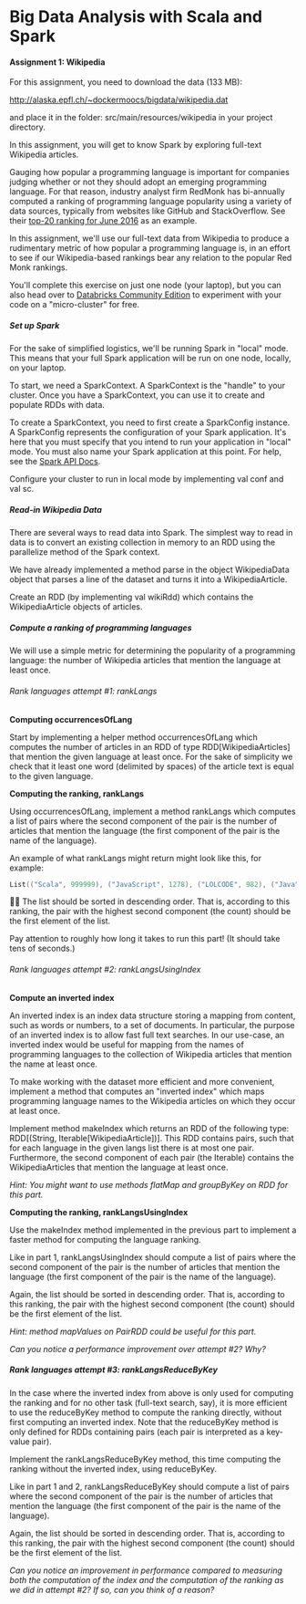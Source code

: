 # Big Data Analysis with Scala and Spark

#### Assignment 1: Wikipedia

For this assignment, you need to download the data (133 MB):

http://alaska.epfl.ch/~dockermoocs/bigdata/wikipedia.dat

and place it in the folder: src/main/resources/wikipedia in your project directory.

In this assignment, you will get to know Spark by exploring full-text Wikipedia articles.

Gauging how popular a programming language is important for companies judging whether or not they should adopt an emerging programming language. For that reason, industry analyst firm RedMonk has bi-annually computed a ranking of programming language popularity using a variety of data sources, typically from websites like GitHub and StackOverflow. See their [top-20 ranking for June 2016](http://redmonk.com/sogrady/2016/07/20/language-rankings-6-16/) as an example.

In this assignment, we'll use our full-text data from Wikipedia to produce a rudimentary metric of how popular a programming language is, in an effort to see if our Wikipedia-based rankings bear any relation to the popular Red Monk rankings.

You'll complete this exercise on just one node (your laptop), but you can also head over to [Databricks Community Edition](https://community.cloud.databricks.com/) to experiment with your code on a "micro-cluster" for free.

##### Set up Spark
For the sake of simplified logistics, we'll be running Spark in "local" mode. This means that your full Spark application will be run on one node, locally, on your laptop.

To start, we need a SparkContext. A SparkContext is the "handle" to your cluster. Once you have a SparkContext, you can use it to create and populate RDDs with data.

To create a SparkContext, you need to first create a SparkConfig instance. A SparkConfig represents the configuration of your Spark application. It's here that you must specify that you intend to run your application in "local" mode. You must also name your Spark application at this point. For help, see the [Spark API Docs](https://spark.apache.org/docs/2.1.0/api/scala/index.html#org.apache.spark.package).

Configure your cluster to run in local mode by implementing val conf and val sc.

##### Read-in Wikipedia Data
There are several ways to read data into Spark. The simplest way to read in data is to convert an existing collection in memory to an RDD using the parallelize method of the Spark context.

We have already implemented a method parse in the object WikipediaData object that parses a line of the dataset and turns it into a WikipediaArticle.

Create an RDD (by implementing val wikiRdd) which contains the WikipediaArticle objects of articles.

##### Compute a ranking of programming languages
We will use a simple metric for determining the popularity of a programming language: the number of Wikipedia articles that mention the language at least once.

###### Rank languages attempt #1: rankLangs
**Computing occurrencesOfLang**

Start by implementing a helper method occurrencesOfLang which computes the number of articles in an RDD of type RDD\[WikipediaArticles\] that mention the given language at least once. For the sake of simplicity we check that it least one word (delimited by spaces) of the article text is equal to the given language.

**Computing the ranking, rankLangs**

Using occurrencesOfLang, implement a method rankLangs which computes a list of pairs where the second component of the pair is the number of articles that mention the language (the first component of the pair is the name of the language).

An example of what rankLangs might return might look like this, for example:
```scala
List(("Scala", 999999), ("JavaScript", 1278), ("LOLCODE", 982), ("Java", 42))
```

The list should be sorted in descending order. That is, according to this ranking, the pair with the highest second component (the count) should be the first element of the list.

Pay attention to roughly how long it takes to run this part! (It should take tens of seconds.)

###### Rank languages attempt #2: rankLangsUsingIndex
**Compute an inverted index**

An inverted index is an index data structure storing a mapping from content, such as words or numbers, to a set of documents. In particular, the purpose of an inverted index is to allow fast full text searches. In our use-case, an inverted index would be useful for mapping from the names of programming languages to the collection of Wikipedia articles that mention the name at least once.

To make working with the dataset more efficient and more convenient, implement a method that computes an "inverted index" which maps programming language names to the Wikipedia articles on which they occur at least once.

Implement method makeIndex which returns an RDD of the following type: RDD\[(String, Iterable\[WikipediaArticle\])\]. This RDD contains pairs, such that for each language in the given langs list there is at most one pair. Furthermore, the second component of each pair (the Iterable) contains the WikipediaArticles that mention the language at least once.

*Hint: You might want to use methods flatMap and groupByKey on RDD for this part.*

**Computing the ranking, rankLangsUsingIndex**

Use the makeIndex method implemented in the previous part to implement a faster method for computing the language ranking.

Like in part 1, rankLangsUsingIndex should compute a list of pairs where the second component of the pair is the number of articles that mention the language (the first component of the pair is the name of the language).

Again, the list should be sorted in descending order. That is, according to this ranking, the pair with the highest second component (the count) should be the first element of the list.

*Hint: method mapValues on PairRDD could be useful for this part.*

*Can you notice a performance improvement over attempt #2? Why?*

##### Rank languages attempt #3: rankLangsReduceByKey
In the case where the inverted index from above is only used for computing the ranking and for no other task (full-text search, say), it is more efficient to use the reduceByKey method to compute the ranking directly, without first computing an inverted index. Note that the reduceByKey method is only defined for RDDs containing pairs (each pair is interpreted as a key-value pair).

Implement the rankLangsReduceByKey method, this time computing the ranking without the inverted index, using reduceByKey.

Like in part 1 and 2, rankLangsReduceByKey should compute a list of pairs where the second component of the pair is the number of articles that mention the language (the first component of the pair is the name of the language).

Again, the list should be sorted in descending order. That is, according to this ranking, the pair with the highest second component (the count) should be the first element of the list.

*Can you notice an improvement in performance compared to measuring both the computation of the index and the computation of the ranking as we did in attempt #2? If so, can you think of a reason?*
